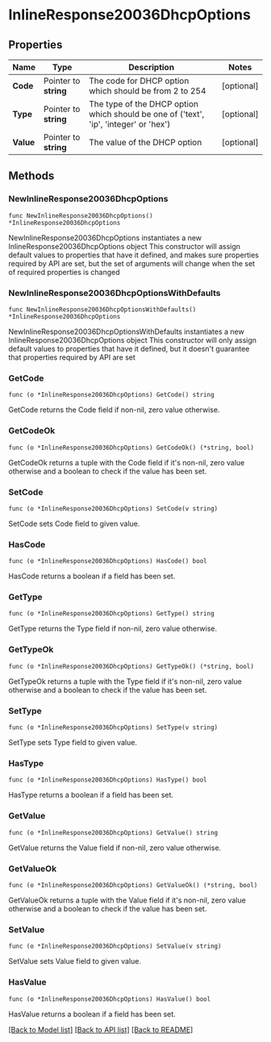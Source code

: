 # InlineResponse20036DhcpOptions

## Properties

Name | Type | Description | Notes
------------ | ------------- | ------------- | -------------
**Code** | Pointer to **string** | The code for DHCP option which should be from 2 to 254 | [optional] 
**Type** | Pointer to **string** | The type of the DHCP option which should be one of (&#39;text&#39;, &#39;ip&#39;, &#39;integer&#39; or &#39;hex&#39;) | [optional] 
**Value** | Pointer to **string** | The value of the DHCP option | [optional] 

## Methods

### NewInlineResponse20036DhcpOptions

`func NewInlineResponse20036DhcpOptions() *InlineResponse20036DhcpOptions`

NewInlineResponse20036DhcpOptions instantiates a new InlineResponse20036DhcpOptions object
This constructor will assign default values to properties that have it defined,
and makes sure properties required by API are set, but the set of arguments
will change when the set of required properties is changed

### NewInlineResponse20036DhcpOptionsWithDefaults

`func NewInlineResponse20036DhcpOptionsWithDefaults() *InlineResponse20036DhcpOptions`

NewInlineResponse20036DhcpOptionsWithDefaults instantiates a new InlineResponse20036DhcpOptions object
This constructor will only assign default values to properties that have it defined,
but it doesn't guarantee that properties required by API are set

### GetCode

`func (o *InlineResponse20036DhcpOptions) GetCode() string`

GetCode returns the Code field if non-nil, zero value otherwise.

### GetCodeOk

`func (o *InlineResponse20036DhcpOptions) GetCodeOk() (*string, bool)`

GetCodeOk returns a tuple with the Code field if it's non-nil, zero value otherwise
and a boolean to check if the value has been set.

### SetCode

`func (o *InlineResponse20036DhcpOptions) SetCode(v string)`

SetCode sets Code field to given value.

### HasCode

`func (o *InlineResponse20036DhcpOptions) HasCode() bool`

HasCode returns a boolean if a field has been set.

### GetType

`func (o *InlineResponse20036DhcpOptions) GetType() string`

GetType returns the Type field if non-nil, zero value otherwise.

### GetTypeOk

`func (o *InlineResponse20036DhcpOptions) GetTypeOk() (*string, bool)`

GetTypeOk returns a tuple with the Type field if it's non-nil, zero value otherwise
and a boolean to check if the value has been set.

### SetType

`func (o *InlineResponse20036DhcpOptions) SetType(v string)`

SetType sets Type field to given value.

### HasType

`func (o *InlineResponse20036DhcpOptions) HasType() bool`

HasType returns a boolean if a field has been set.

### GetValue

`func (o *InlineResponse20036DhcpOptions) GetValue() string`

GetValue returns the Value field if non-nil, zero value otherwise.

### GetValueOk

`func (o *InlineResponse20036DhcpOptions) GetValueOk() (*string, bool)`

GetValueOk returns a tuple with the Value field if it's non-nil, zero value otherwise
and a boolean to check if the value has been set.

### SetValue

`func (o *InlineResponse20036DhcpOptions) SetValue(v string)`

SetValue sets Value field to given value.

### HasValue

`func (o *InlineResponse20036DhcpOptions) HasValue() bool`

HasValue returns a boolean if a field has been set.


[[Back to Model list]](../README.md#documentation-for-models) [[Back to API list]](../README.md#documentation-for-api-endpoints) [[Back to README]](../README.md)



